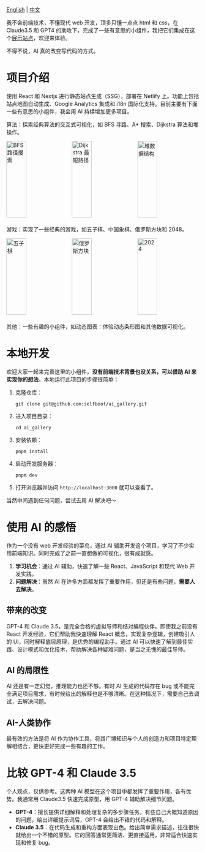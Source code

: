 [English](./README.md) | [中文](./README_zh.md)

我不会前端技术，不懂现代 web 开发，顶多只懂一点点 html 和 css，在 Claude3.5 和 GPT4 的助攻下，完成了一些有意思的小组件，我把它们集成在这个[展示站点](https://gallery.selfboot.cn)，欢迎来体验。

不得不说，AI 真的改变写代码的方式。

# 项目介绍

使用 React 和 Nextjs 进行静态站点生成（SSG），部署在 Netlify 上。功能上包括站点地图自动生成、Google Analytics 集成和 i18n 国际化支持。目前主要有下面一些有意思的小组件，我会用 AI 持续增加更多项目。

算法：探索经典算法的交互式可视化，如 BFS 寻路、A* 搜索、Dijkstra 算法和堆操作。

<div style="display: flex; justify-content: space-between; margin-bottom: 20px;">
  <img src="https://slefboot-1251736664.file.myqcloud.com/20240706_ai_gallery_bfs_path.gif" alt="BFS 路径搜索" width="32%" height="200">
  <img src="https://slefboot-1251736664.file.myqcloud.com/20240709_ai_gallery_dijkstra_v3.gif" alt="Dijkstra 最短路径" width="32%" height="200">
  <img src="https://slefboot-1251736664.file.myqcloud.com/20240706_ai_gallery_heapv2.gif" alt="堆数据结构" width="32%" height="200">
</div>

游戏：实现了一些经典的游戏，如五子棋、中国象棋、俄罗斯方块和 2048。

<div style="display: flex; justify-content: space-between; margin-bottom: 20px;">
  <img src="https://slefboot-1251736664.file.myqcloud.com/20240704_ai_gallery_gomoku.png/webp" alt="五子棋" width="32%" height="200">
  <img src="https://slefboot-1251736664.file.myqcloud.com/20240707_ai_gallery_tetris_v2.png/webp" alt="俄罗斯方块" width="32%" height="200">
  <img src="https://slefboot-1251736664.file.myqcloud.com/20240710_ai_gallery_game2048.gif" alt="2024" width="32%" height="200">
</div>

其他：一些有趣的小组件，如动态图表：体验动态条形图和其他数据可视化。

# 本地开发

欢迎大家一起来完善这里的小组件，**没有前端技术背景也没关系，可以借助 AI 来实现你的想法**。本地运行此项目的步骤很简单：

1. 克隆仓库：
   ```
   git clone git@github.com:selfboot/ai_gallery.git
   ```

2. 进入项目目录：
   ```
   cd ai_gallery
   ```

3. 安装依赖：
   ```
   pnpm install
   ```

4. 启动开发服务器：
   ```
   pnpm dev
   ```

5. 打开浏览器并访问 `http://localhost:3000` 就可以查看了。

当然中间遇到任何问题，尝试去用 AI 解决吧～

# 使用 AI 的感悟

作为一个没有 web 开发经验的菜鸟，通过 AI 辅助开发这个项目，学习了不少实用前端知识。同时完成了之前一直想做的可视化，很有成就感。

1. **学习机会**：通过 AI 辅助，快速了解一些 React、JavaScript 和现代 Web 开发实践。
2. **问题解决**：虽然 AI 在许多方面都发挥了重要作用，但还是有些问题，**需要人去解决**。

## 带来的改变
GPT-4 和 Claude 3.5，是完全合格的虚拟导师和结对编程伙伴。即使我之前没有 React 开发经验，它们帮助我快速理解 React 概念，实现复杂逻辑，创建吸引人的 UI，同时解释底层原理，是优秀的编程助手。通过 AI 可以快速了解到最佳实践、设计模式和优化技术，帮助解决各种疑难问题，是当之无愧的最佳导师。

## AI 的局限性
AI 还是有一定幻觉，推理能力也还不够。有时 AI 生成的代码存在 bug 或不能完全满足项目需求，有时候给出的解释也是不够清晰。在这种情况下，需要自己去调试，去解决问题。

## AI-人类协作

最有效的方法是将 AI 作为协作工具，将其广博知识与个人的创造力和项目特定理解相结合，更快更好完成一些有趣的工作。

# 比较 GPT-4 和 Claude 3.5

个人观点，仅供参考。这两种 AI 模型在这个项目中都发挥了重要作用，各有优势。我通常用 Claude3.5 快速完成原型，用 GPT-4 辅助解决细节问题。

- **GPT-4**：擅长提供详细解释和处理复杂的多步骤任务。有些自己大概知道原因的问题，给出详细提示词后，GPT-4 会给出不错的代码和解释。
- **Claude 3.5**：在代码生成和重构方面表现出色。给出简单需求描述，往往很快就给出一个不错的原型。它的回答通常更简洁、更直接适用，非常适合快速实现和修复 bug。